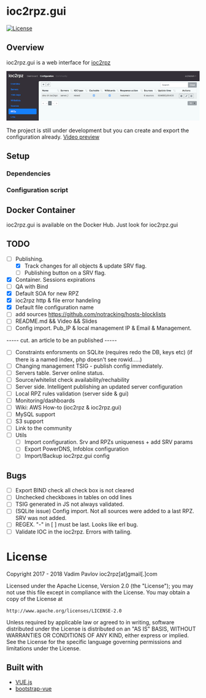 # ioc2rpz.gui
[![License](https://img.shields.io/badge/License-Apache%202.0-blue.svg)](https://opensource.org/licenses/Apache-2.0)  

## Overview
ioc2rpz.gui is a web interface for [ioc2rpz](https://github.com/Homas/ioc2rpz)

<p align="center"><img src="https://github.com/Homas/ioc2rpz.gui/blob/master/ioc2rpz.gui.png"></p>

The project is still under development but you can create and export the configuration already.
[Video preview](https://youtu.be/rFhmmGy-MSs)

## Setup
### Dependencies
### Configuration script

## Docker Container
ioc2rpz.gui is available on the Docker Hub. Just look for ioc2rpz.gui 



## TODO
- [ ] Publishing.
    - [x] Track changes for all objects & update SRV flag.
    - [ ] Publishing button on a SRV flag.
- [x] Container. Sessions expirations
- [ ] QA with Bind
- [x] Default SOA for new RPZ
- [x] ioc2rpz http & file error handeling
- [x] Default file configuration name
- [ ] add sources https://github.com/notracking/hosts-blocklists
- [ ] README.md && Video && Slides
- [ ] Config import. Pub_IP & local management IP & Email & Management.

----- cut. an article to be an published -----
- [ ] Constraints enforsments on SQLite (requires redo the DB, keys etc) (if there is a named index, php doesn't see rowid.....)
- [ ] Changing management TSIG - publish config immediately.
- [ ] Servers table. Server online status.
- [ ] Source/whitelist check availability/rechability
- [ ] Server side. Intelligent publishing an updated server configuration
- [ ] Local RPZ rules validation (server side & gui)
- [ ] Monitoring/dashboards
- [ ] Wiki: AWS How-to (ioc2rpz & ioc2rpz.gui)
- [ ] MySQL support
- [ ] S3 support
- [ ] Link to the community
- [ ] Utils
    - [ ] Import configuration. Srv and RPZs uniqueness + add SRV params
    - [ ] Export PowerDNS, Infoblox configuration
    - [ ] Import/Backup ioc2rpz.gui config

## Bugs
- [ ] Export BIND check all check box is not cleared
- [ ] Unchecked checkboxes in tables on odd lines
- [ ] TSIG generated in JS not always validated.
- [ ] (SQLite issue) Config import. Not all sources were added to a last RPZ. SRV was not added.
- [ ] REGEX. "-" in  [ ] must be last. Looks like erl bug. 
- [ ] Validate IOC in the ioc2rpz. Errors with tailing.

# License
Copyright 2017 - 2018 Vadim Pavlov ioc2rpz[at]gmail[.]com

Licensed under the Apache License, Version 2.0 (the "License"); you may not use this file except in compliance with the License.
You may obtain a copy of the License at  
  
    http://www.apache.org/licenses/LICENSE-2.0  
  
Unless required by applicable law or agreed to in writing, software distributed under the License is distributed on an "AS IS" BASIS, WITHOUT WARRANTIES OR CONDITIONS OF ANY KIND, either express or implied. See the License for the specific language governing permissions and limitations under the License.

## Built with
- [VUE.js](https://vuejs.org/)
- [bootstrap-vue](https://bootstrap-vue.js.org/)
